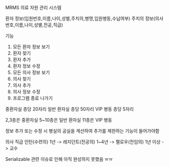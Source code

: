 MRMS
의료 자원 관리 시스템

환자 정보(입원번호,이름,나이,성별,주치의,병명,입원병동,수납여부)
주치의 정보(의사번호,이름,나이,성별,전공,직급)

기능 

1. 모든 환자 정보 보기
2. 환자 찾기
3. 환자 추가
4. 환자 정보 수정
5. 모든 의사 정보 보기
6. 의사 찾기
7. 의사 추가
8. 의사 정보 수정
9. 프로그램 종료
나가기



중환자실 층당 20자리
일반 환자실 층당 50자리
VIP 병동 층당 5자리

2,3층은 중환자실
5~10층은 일반 환자실
11층은 VIP 병동

정보 추가 또는 수정 시 병실의 공실을 계산하여 추가를 제한하는 기능이 들어가야함

의사 직급
인턴(수련의) 1년 -> 레지던트(전공의) 1~4년 -> 펠로우(전임의) 1년 이상 -> 교수

Serializable 관련 이슈로 인해 아직 완성하지 못했음 ㅠㅠ
